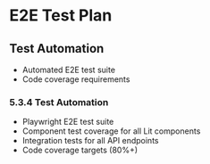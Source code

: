 # E2E Test Plan

## Test Automation

- Automated E2E test suite
- Code coverage requirements

### 5.3.4 Test Automation

- Playwright E2E test suite
- Component test coverage for all Lit components
- Integration tests for all API endpoints
- Code coverage targets (80%+)
